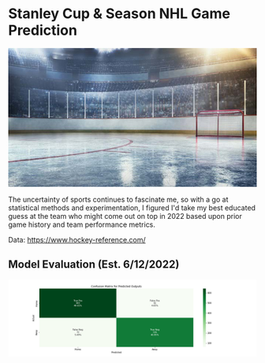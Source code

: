 # Stanley Cup & Season NHL Game Prediction 
![hockey](images/ice-hockey-rink-670px.jpg)

The uncertainty of sports continues to fascinate me, so with a go at statistical methods and experimentation, I figured I'd take my best educated guess at the team who might come out on top in 2022 based upon prior game history and team performance metrics.

Data:
https://www.hockey-reference.com/

## Model Evaluation (Est. 6/12/2022)
![confusion_matrix](/images/confusion_matrix.png)
